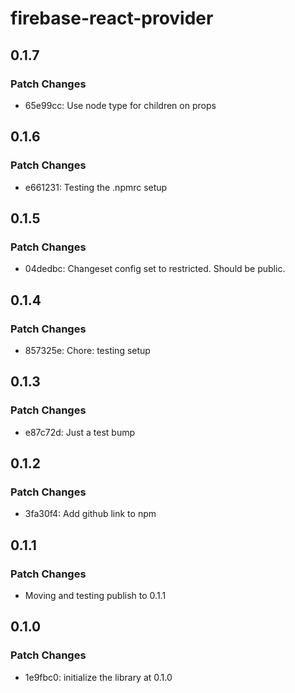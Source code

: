 # firebase-react-provider

## 0.1.7

### Patch Changes

- 65e99cc: Use node type for children on props

## 0.1.6

### Patch Changes

- e661231: Testing the .npmrc setup

## 0.1.5

### Patch Changes

- 04dedbc: Changeset config set to restricted. Should be public.

## 0.1.4

### Patch Changes

- 857325e: Chore: testing setup

## 0.1.3

### Patch Changes

- e87c72d: Just a test bump

## 0.1.2

### Patch Changes

- 3fa30f4: Add github link to npm

## 0.1.1

### Patch Changes

- Moving and testing publish to 0.1.1

## 0.1.0

### Patch Changes

- 1e9fbc0: initialize the library at 0.1.0
